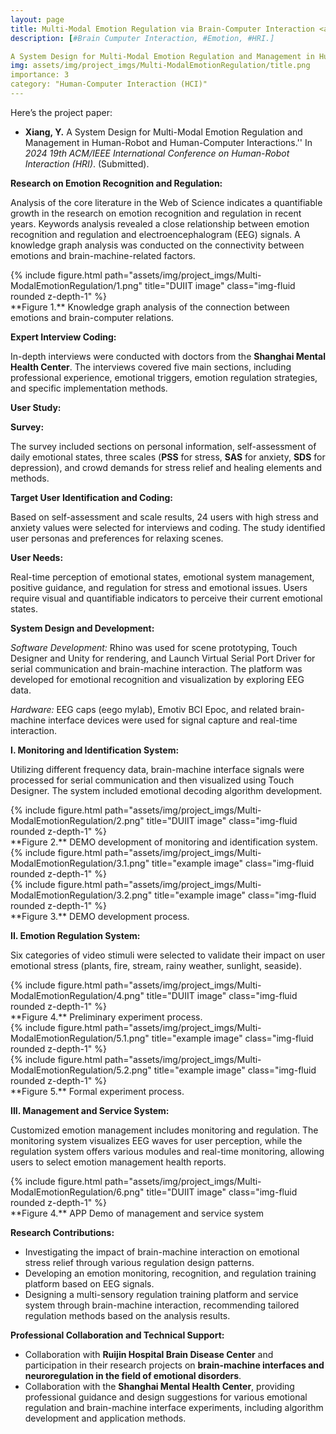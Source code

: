 ```yaml
---
layout: page
title: Multi-Modal Emotion Regulation via Brain-Computer Interaction <a href="https://yx-hci.github.io/assets/pdf/BCI.pdf" target="_blank" rel="noopener noreferrer" class="float-right"><i class="fas fa-file-pdf"></i></a>
description: [#Brain Cumputer Interaction, #Emotion, #HRI.] 

A System Design for Multi-Modal Emotion Regulation and Management in Human-Robot and Human-Computer Interactions.
img: assets/img/project_imgs/Multi-ModalEmotionRegulation/title.png
importance: 3
category: "Human-Computer Interaction (HCI)"
---
```



Here’s the project paper: 
- **Xiang, Y.** A System Design for Multi-Modal Emotion Regulation and Management in Human-Robot and Human-Computer Interactions.'' In *2024 19th ACM/IEEE International Conference on Human-Robot Interaction (HRI)*. (Submitted). 

**Research on Emotion Recognition and Regulation:**

Analysis of the core literature in the Web of Science indicates a quantifiable growth in the research on emotion recognition and regulation in recent years. Keywords analysis revealed a close relationship between emotion recognition and regulation and electroencephalogram (EEG) signals. A knowledge graph analysis was conducted on the connectivity between emotions and brain-machine-related factors.

<div class="row">
    <div class="col-sm mt-3 mt-md-0">
        {% include figure.html path="assets/img/project_imgs/Multi-ModalEmotionRegulation/1.png" title="DUIIT image" class="img-fluid rounded z-depth-1" %}
    </div>
</div>
<div class="caption">
    **Figure 1.** Knowledge graph analysis of the connection between emotions and brain-computer relations.
</div>



**Expert Interview Coding:**

In-depth interviews were conducted with doctors from the **Shanghai Mental Health Center**. The interviews covered five main sections, including professional experience, emotional triggers, emotion regulation strategies, and specific implementation methods.

**User Study:**

**Survey:**

The survey included sections on personal information, self-assessment of daily emotional states, three scales (**PSS** for stress, **SAS** for anxiety, **SDS** for depression), and crowd demands for stress relief and healing elements and methods.

**Target User Identification and Coding:**

Based on self-assessment and scale results, 24 users with high stress and anxiety values were selected for interviews and coding. The study identified user personas and preferences for relaxing scenes.

**User Needs:**

Real-time perception of emotional states, emotional system management, positive guidance, and regulation for stress and emotional issues. Users require visual and quantifiable indicators to perceive their current emotional states.

**System Design and Development:**

*Software Development:*
Rhino was used for scene prototyping, Touch Designer and Unity for rendering, and Launch Virtual Serial Port Driver for serial communication and brain-machine interaction. The platform was developed for emotional recognition and visualization by exploring EEG data.

*Hardware:*
EEG caps (eego mylab), Emotiv BCI Epoc, and related brain-machine interface devices were used for signal capture and real-time interaction.

**I. Monitoring and Identification System:**

Utilizing different frequency data, brain-machine interface signals were processed for serial communication and then visualized using Touch Designer. The system included emotional decoding algorithm development.

<div class="row">
    <div class="col-sm mt-3 mt-md-0">
        {% include figure.html path="assets/img/project_imgs/Multi-ModalEmotionRegulation/2.png" title="DUIIT image" class="img-fluid rounded z-depth-1" %}
    </div>
</div>
<div class="caption">
    **Figure 2.** DEMO development of monitoring and identification system.

</div>


<div class="row justify-content-sm-center">
    <div class="col-sm-5 mt-3 mt-md-0">
        {% include figure.html path="assets/img/project_imgs/Multi-ModalEmotionRegulation/3.1.png" title="example image" class="img-fluid rounded z-depth-1" %}
    </div>
    <div class="col-sm-5 mt-3 mt-md-0">
        {% include figure.html path="assets/img/project_imgs/Multi-ModalEmotionRegulation/3.2.png" title="example image" class="img-fluid rounded z-depth-1" %}
    </div>
</div>

<div class="caption">
    **Figure 3.** DEMO development process.
</div>





**II. Emotion Regulation System:**

Six categories of video stimuli were selected to validate their impact on user emotional stress (plants, fire, stream, rainy weather, sunlight, seaside).



<div class="row">
    <div class="col-sm mt-3 mt-md-0">
        {% include figure.html path="assets/img/project_imgs/Multi-ModalEmotionRegulation/4.png" title="DUIIT image" class="img-fluid rounded z-depth-1" %}
    </div>
</div>
<div class="caption">
    **Figure 4.** Preliminary experiment process.

</div>

<div class="row justify-content-sm-center">
    <div class="col-sm-5 mt-3 mt-md-0">
        {% include figure.html path="assets/img/project_imgs/Multi-ModalEmotionRegulation/5.1.png" title="example image" class="img-fluid rounded z-depth-1" %}
    </div>
    <div class="col-sm-5 mt-3 mt-md-0">
        {% include figure.html path="assets/img/project_imgs/Multi-ModalEmotionRegulation/5.2.png" title="example image" class="img-fluid rounded z-depth-1" %}
    </div>
</div>

<div class="caption">
    **Figure 5.** Formal experiment process.
</div>



**III. Management and Service System:**

Customized emotion management includes monitoring and regulation. The monitoring system visualizes EEG waves for user perception, while the regulation system offers various modules and real-time monitoring, allowing users to select emotion management health reports.

<div class="row">
    <div class="col-sm mt-3 mt-md-0">
        {% include figure.html path="assets/img/project_imgs/Multi-ModalEmotionRegulation/6.png" title="DUIIT image" class="img-fluid rounded z-depth-1" %}
    </div>
</div>
<div class="caption">
    **Figure 4.** APP Demo of management and service system

</div>



**Research Contributions:**

- Investigating the impact of brain-machine interaction on emotional stress relief through various regulation design patterns.
- Developing an emotion monitoring, recognition, and regulation training platform based on EEG signals.
- Designing a multi-sensory regulation training platform and service system through brain-machine interaction, recommending tailored regulation methods based on the analysis results.


**Professional Collaboration and Technical Support:**

- Collaboration with **Ruijin Hospital Brain Disease Center** and participation in their research projects on **brain-machine interfaces and neuroregulation in the field of emotional disorders**.
- Collaboration with the **Shanghai Mental Health Center**, providing professional guidance and design suggestions for various emotional regulation and brain-machine interface experiments, including algorithm development and application methods.

